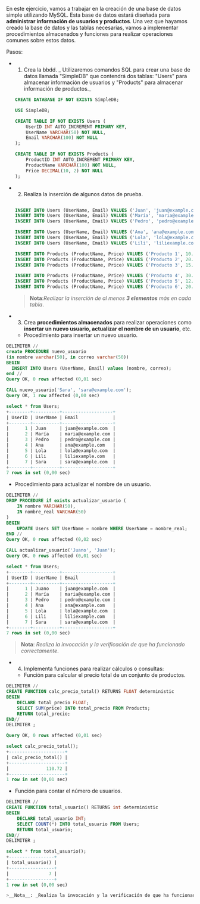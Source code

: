 En este ejercicio, vamos a trabajar en la creación de una base de datos simple utilizando MySQL. Esta base de datos estará diseñada para __administrar información de usuarios y productos__. Una vez que hayamos creado la base de datos y las tablas necesarias, vamos a implementar procedimientos almacenados y funciones para realizar operaciones comunes sobre estos datos.

Pasos:
- 1. Crea la bbdd. _ Utilizaremos comandos SQL para crear una base de datos llamada "SimpleDB" que contendrá dos tablas: "Users" para almacenar información de usuarios y "Products" para almacenar información de productos._

  ```sql
  CREATE DATABASE IF NOT EXISTS SimpleDB;

  USE SimpleDB;

  CREATE TABLE IF NOT EXISTS Users (
      UserID INT AUTO_INCREMENT PRIMARY KEY,
      UserName VARCHAR(50) NOT NULL,
      Email VARCHAR(100) NOT NULL
  );

  CREATE TABLE IF NOT EXISTS Products (
      ProductID INT AUTO_INCREMENT PRIMARY KEY,
      ProductName VARCHAR(100) NOT NULL,
      Price DECIMAL(10, 2) NOT NULL
  );
  ```

- 2. Realiza la inserción de algunos datos de prueba.
  
  ```sql

  INSERT INTO Users (UserName, Email) VALUES ('Juan', 'juan@example.com');
  INSERT INTO Users (UserName, Email) VALUES ('María', 'maria@example.com');
  INSERT INTO Users (UserName, Email) VALUES ('Pedro', 'pedro@example.com');

  INSERT INTO Users (UserName, Email) VALUES ('Ana', 'ana@example.com');
  INSERT INTO Users (UserName, Email) VALUES ('Lola', 'lola@example.com');
  INSERT INTO Users (UserName, Email) VALUES ('Lili', 'liliexample.com');

  INSERT INTO Products (ProductName, Price) VALUES ('Producto 1', 10.99);
  INSERT INTO Products (ProductName, Price) VALUES ('Producto 2', 20.50);
  INSERT INTO Products (ProductName, Price) VALUES ('Producto 3', 15.75);

  INSERT INTO Products (ProductName, Price) VALUES ('Producto 4', 30.00);
  INSERT INTO Products (ProductName, Price) VALUES ('Producto 5', 12.98);
  INSERT INTO Products (ProductName, Price) VALUES ('Producto 6', 20.50);

  ```

  >__Nota__:_Realizar la inserción de al menos_ ___3 elementos___ _más en cada tabla_.

- 3. Crea __procedimientos almacenados__ para realizar operaciones como __insertar un nuevo usuario, actualizar el nombre de un usuario__, etc.
  - Procedimiento para insertar un nuevo usuario.

```sql
DELIMITER //
create PROCEDURE nuevo_usuario
(in nombre varchar(50), in correo varchar(50))
BEGIN
  INSERT INTO Users (UserName, Email) values (nombre, correo);
end //
Query OK, 0 rows affected (0,01 sec)

CALL nuevo_usuario('Sara', 'sara@example.com');
Query OK, 1 row affected (0,00 sec)

select * from Users;
+--------+----------+-------------------+
| UserID | UserName | Email             |
+--------+----------+-------------------+
|      1 | Juan     | juan@example.com  |
|      2 | María    | maria@example.com |
|      3 | Pedro    | pedro@example.com |
|      4 | Ana      | ana@example.com   |
|      5 | Lola     | lola@example.com  |
|      6 | Lili     | liliexample.com   |
|      7 | Sara     | sara@example.com  |
+--------+----------+-------------------+
7 rows in set (0,00 sec)
```

  - Procedimiento para actualizar el nombre de un usuario.

```sql
DELIMITER //
DROP PROCEDURE if exists actualizar_usuario (
    IN nombre VARCHAR(50),
    IN nombre_real VARCHAR(50)
)
BEGIN
    UPDATE Users SET UserName = nombre WHERE UserName = nombre_real;
END //
Query OK, 0 rows affected (0,02 sec)

CALL actualizar_usuario('Juano', 'Juan');
Query OK, 0 rows affected (0,01 sec)

select * from Users;
+--------+----------+-------------------+
| UserID | UserName | Email             |
+--------+----------+-------------------+
|      1 | Juano    | juan@example.com  |
|      2 | María    | maria@example.com |
|      3 | Pedro    | pedro@example.com |
|      4 | Ana      | ana@example.com   |
|      5 | Lola     | lola@example.com  |
|      6 | Lili     | liliexample.com   |
|      7 | Sara     | sara@example.com  |
+--------+----------+-------------------+
7 rows in set (0,00 sec)
```

>__Nota__: _Realiza la invocación y la verificación de que ha funcionado correctamente_.

- 4. Implementa funciones para realizar cálculos o consultas:
  - Función para calcular el precio total de un conjunto de productos.
 
```sql
DELIMITER //
CREATE FUNCTION calc_precio_total() RETURNS FLOAT deterministic
BEGIN
    DECLARE total_precio FLOAT;
    SELECT SUM(price) INTO total_precio FROM Products;
    RETURN total_precio;
END//
DELIMITER ;

Query OK, 0 rows affected (0,01 sec)

select calc_precio_total();
+---------------------+
| calc_precio_total() |
+---------------------+
|              110.72 |
+---------------------+
1 row in set (0,01 sec)
```

  - Función para contar el número de usuarios.

```sql
DELIMITER //
CREATE FUNCTION total_usuario() RETURNS int deterministic
BEGIN
    DECLARE total_usuario INT;
    SELECT COUNT(*) INTO total_usuario FROM Users;
    RETURN total_usuario;
END//
DELIMITER ;

select * from total_usuario();
+-----------------+
| total_usuario() |
+-----------------+
|               7 |
+-----------------+
1 row in set (0,00 sec)

>__Nota__: _Realiza la invocación y la verificación de que ha funcionado correctamente_.
